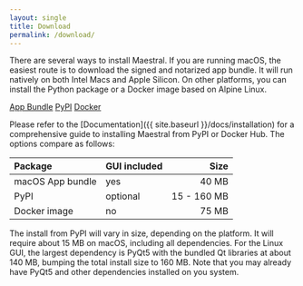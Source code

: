 ```yaml
---
layout: single
title: Download
permalink: /download/
---
```


There are several ways to install Maestral. If you are running macOS, the easiest route
is to download the signed and notarized app bundle. It will run natively on both Intel
Macs and Apple Silicon. On other platforms, you can install the Python package or a
Docker image based on Alpine Linux.

<p>
<a href="https://github.com/SamSchott/maestral/releases/latest" class="btn btn--small btn--warning"><i class="icon fab fa-apple"></i>App Bundle</a>
<a href="https://pypi.org/project/maestral/" class="btn btn--small btn--primary"><i class="icon fas fa-cubes"></i>PyPI</a>
<a href="https://hub.docker.com/r/maestraldbx/maestral" class="btn btn--small btn--info"><i class="icon fab fa-docker"></i>Docker</a>
</p>

Please refer to the [Documentation]({{ site.baseurl }}/docs/installation) for a
comprehensive guide to installing Maestral from PyPI or Docker Hub. The options compare as
follows:

| Package          | GUI included | Size        |
| :---             | :---         |        ---: |
| macOS App bundle | yes          | 40 MB       |
| PyPI             | optional     | 15 - 160 MB |
| Docker image     | no           | 75 MB       |

The install from PyPI will vary in size, depending on the platform. It will require about
15 MB on macOS, including all dependencies. For the Linux GUI, the largest dependency is
PyQt5 with the bundled Qt libraries at about 140 MB, bumping the total install size to
160 MB. Note that you may already have PyQt5 and other dependencies installed on you
system.
